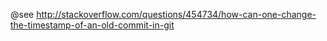 @see http://stackoverflow.com/questions/454734/how-can-one-change-the-timestamp-of-an-old-commit-in-git
